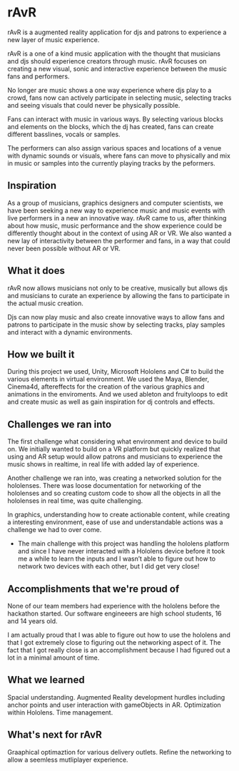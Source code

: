 # rAvR

rAvR is a augmented reality application for djs and patrons to experience a new layer of music experience.

rAvR is a one of a kind music application with the thought that musicians and djs should experience creators through music. rAvR focuses on creating a new visual, sonic and interactive experience between the music fans and performers. 

No longer are music shows a one way experience where djs play to a crowd, fans now can actively participate in selecting music, selecting tracks and seeing visuals that could never be physically possible.

Fans can interact with music in various ways. By selecting various blocks and elements on the blocks, which the dj has created, fans can create different basslines, vocals or samples. 

The performers can also assign various spaces and locations of a venue with dynamic sounds or visuals, where fans can move to physically and mix in music or samples into the currently playing tracks by the peformers.




## Inspiration

As a group of musicians, graphics designers and computer scientists, we have been seeking a new way to experience music and music events with live performers in a new an innovative way. rAvR came to us, after thinking about how music, music performance and the show experience could be differently thought about in the context of using AR or VR. We also wanted a new lay of interactivity between the performer and fans, in a way that could never been possible without AR or VR.


## What it does



rAvR now allows musicians not only to be creative, musically but allows djs and musicians to curate an experience by allowing the fans to participate in the actual music creation. 

Djs can now play music and also create innovative ways to allow fans and patrons to participate in the music show by selecting tracks, play samples and interact with a dynamic environments.

## How we built it

During this project we used, Unity, Microsoft Hololens and C# to build the various elements in virtual environment. We used the  Maya, Blender, Cinema4d, aftereffects for the creation of the various graphics and animations in the enviroments. And we used ableton and fruityloops to edit and create music as well as gain inspiration for dj controls and effects.


## Challenges we ran into

The first challenge what considering what environment and device to build on. We initially wanted to build on a VR platform but quickly realized that using and AR setup would allow patrons and musicians to experience the music shows in realtime, in real life with added lay of experience.

Another challenge we ran into, was creating a networked solution for the hololenses. There was loose documentation for networking of the hololenses and so creating custom code to show all the objects in all the hololenses in real time, was quite challenging. 

In graphics, understanding how to create actionable content, while creating a interesting environment, ease of use and understandable actions was a challenge we had to over come.

- The main challenge with this project was handling the hololens platform and since I have never interacted with a Hololens device before it took me a while to learn the inputs and I wasn’t able to figure out how to network two devices with each other, but I did get very close!


## Accomplishments that we're proud of

None of our team members had experience with the hololens before the hackathon started.  Our software engineeers are high school students, 16 and 14 years old.  

I am actually proud that I was able to figure out how to use the hololens and that I got extremely close to figuring out the networking aspect of it. The fact that I got really close is an accomplishment because I had figured out a lot in a minimal amount of time.

## What we learned

Spacial understanding.  Augmented Reality development hurdles including anchor points and user interaction with gameObjects in AR.  Optimization within Hololens.  Time management.

## What's next for rAvR

Graaphical optimaztion for various delivery outlets.  Refine the networking to allow a seemless mutliplayer experience.


